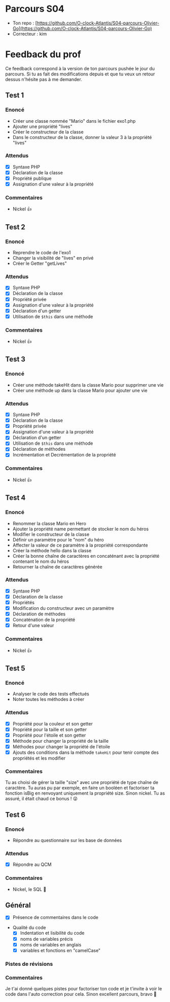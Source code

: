 # Parcours S04
- Ton repo : [https://github.com/O-clock-Atlantis/S04-parcours-Olivier-Go](https://github.com/O-clock-Atlantis/S04-parcours-Olivier-Go)
- Correcteur : kim

# Feedback du prof

Ce feedback correspond à la version de ton parcours pushée le jour du parcours. Si tu as fait des modifications depuis et que tu veux un retour dessus n'hésite pas à me demander.

## Test 1

### Enoncé

- Créer une classe nommée "Mario" dans le fichier exo1.php
- Ajouter une propriété "lives"
- Créer le constructeur de la classe
- Dans le constructeur de la classe, donner la valeur 3 à la propriété "lives"

### Attendus

- [x] Syntaxe PHP
- [x] Déclaration de la classe
- [x] Propriété publique
- [x] Assignation d'une valeur à la propriété

### Commentaires

- Nickel :thumbsup:

## Test 2

### Enoncé

- Reprendre le code de l'exo1
- Changer la visibilité de "lives" en privé
- Créer le Getter "getLives"

### Attendus

- [x] Syntaxe PHP
- [x] Déclaration de la classe
- [x] Propriété privée
- [x] Assignation d'une valeur à la propriété
- [x] Déclaration d'un getter
- [x] Utilisation de `$this` dans une méthode

### Commentaires

- Nickel :thumbsup:

## Test 3

### Enoncé

- Créer une méthode takeHit dans la classe Mario pour supprimer une vie
- Créer une méthode up dans la classe Mario pour ajouter une vie

### Attendus

- [x] Syntaxe PHP
- [x] Déclaration de la classe
- [x] Propriété privée
- [x] Assignation d'une valeur à la propriété
- [x] Déclaration d'un getter
- [x] Utilisation de `$this` dans une méthode
- [x] Déclaration de méthodes
- [x] Incrémentation et Decrémentation de la propriété

### Commentaires

- Nickel :thumbsup:

## Test 4

### Enoncé


- Renommer la classe Mario en Hero
- Ajouter la propriété name permettant de stocker le nom du héros
- Modifier le constructeur de la classe
- Définir un paramètre pour le "nom" du héro
- Affecter la valeur de ce paramètre à la propriété correspondante
- Créer la méthode hello dans la classe
- Créer la bonne chaîne de caractères en concaténant avec la propriété contenant le nom du héros
- Retourner la chaîne de caractères générée

### Attendus

- [x] Syntaxe PHP
- [x] Déclaration de la classe
- [x] Propriétés
- [x] Modification du constructeur avec un paramètre
- [x] Déclaration de méthodes
- [x] Concaténation de la propriété
- [x] Retour d'une valeur

### Commentaires

- Nickel :thumbsup:

## Test 5

### Enoncé

- Analyser le code des tests effectués
- Noter toutes les méthodes à créer

### Attendus

- [x] Propriété pour la couleur et son getter
- [x] Propriété pour la taille et son getter
- [x] Propriété pour l'étoile et son getter
- [x] Méthode pour changer la propriété de la taille
- [x] Méthodes pour changer la propriété de l'étoile
- [x] Ajouts des conditions dans la méthode `takeHit` pour tenir compte des propriétés et les modifier

### Commentaires

Tu as choisi de gérer la taille "size" avec une propriété de type chaîne de caractère. Tu auras pu par exemple, en faire un booléen et factoriser ta fonction isBig en renvoyant uniquement la propriété size. Sinon nickel. Tu as assuré, il était chaud ce bonus ! :stuck_out_tongue_winking_eye:

## Test 6

### Enoncé

- Répondre au questionnaire sur les base de données

### Attendus

- [x] Répondre au QCM

### Commentaires

- Nickel, le SQL :clap:

## Général

- [x] Présence de commentaires dans le code
- Qualité du code
  - [x] Indentation et lisibilité du code
  - [x] noms de variables précis
  - [x] noms de variables en anglais
  - [x] variables et fonctions en "camelCase"

### Pistes de révisions


### Commentaires

Je t'ai donné quelques pistes pour factoriser ton code et je t'invite à voir le code dans l'auto correction pour cela. Sinon excellent parcours, bravo :clap: